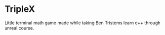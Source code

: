 # TripleX
 Little terminal math game made while taking Ben Tristems learn c++ through unreal course.
